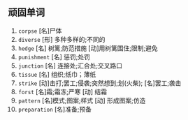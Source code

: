 ## 顽固单词

1. `corpse`   [名]尸体
2. `diverse` [形] 多种多样的;不同的
3. `hedge`  [名] 树篱;防范措施 [动]用树篱围住;限制;避免
4. `punishment` [名] 惩罚;处罚 
5. `junction` [名] 连接处;汇合处;交叉路口
6. `tissue` [名] 组织;纸巾；薄纸
7. `strike` [动]击打;罢工;侵袭;突然想到;划(火柴); [名]罢工;袭击
8. `forst` [名]霜;霜冻;严寒 [动] 结霜
9. `pattern` [名]模式;图案;样式 [动] 形成图案;仿造
10. `preparation` [名]准备;预备
